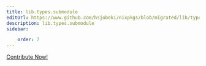 ```yaml
---
title: lib.types.submodule
editUrl: https://www.github.com/hsjobeki/nixpkgs/blob/migrated/lib/types.nix#L650C17
description: lib.types.submodule
sidebar:

    order: 7
---
```


<a href="https://www.github.com/hsjobeki/nixpkgs/blob/migrated/lib/types.nix#L650C17">Contribute Now!</a>



